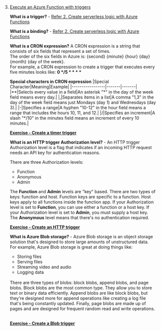 3. [Execute an Azure Function with triggers](https://docs.microsoft.com/en-us/learn/modules/execute-azure-function-with-triggers/)

    **What is a trigger?** - [Refer 2. Create serverless logic with Azure Functions](2.%20Create%20serverless%20logic%20with%20Azure%20Functions.md)
    
     **What is a binding?** - [Refer 2. Create serverless logic with Azure Functions](2.%20Create%20serverless%20logic%20with%20Azure%20Functions.md)
    
    **What is a CRON expression?** 
    A CRON expression is a string that consists of six fields that represent a set of times.<br/>
    The order of the six fields in Azure is: {second} {minute} {hour} {day} {month} {day of the week}.<br/>
    For example, a CRON expression to create a trigger that executes every five minutes looks like: __0 */5 * * * *__ <br/>
    
    **Special characters in CRON expression**
    |Special Character|Meaning|Example|
    |-----------------|-------|-------|
    |\*\*|Selects every value in a field|An asterisk "\*" in the day of the week field means every day.|
    |,|Separates items in a list|A comma "1,3" in the day of the week field means just Mondays (day 1) and Wednesdays (day 3).|
    |-|Specifies a range|A hyphen "10-12" in the hour field means a range that includes the hours 10, 11, and 12.|
    |/|Specifies an increment|A slash "\*/10" in the minutes field means an increment of every 10 minutes.|
    
    [**Exercise - Create a timer trigger**](https://docs.microsoft.com/en-us/learn/modules/execute-azure-function-with-triggers/4-create-timer-trigger?pivots=csharp)
    
    **What is an HTTP trigger Authorization level?** - An HTTP trigger Authorization level is a flag that indicates if an incoming HTTP request needs an API key for authentication reasons.<br/>
    
    There are three Authorization levels:
    - Function
    - Anonymous
    - Admin
        
    The **Function** and **Admin** levels are "key" based. There are two types of keys: function and host. Function keys are specific to a function. Host keys apply to all functions inside the function app. If your Authorization level is set to **Function**, you can use either a function or a host key. If your Authorization level is set to **Admin**, you must supply a host key.<br/>
    The **Anonymous** level means that there's no authentication required.
    
    [**Exercise - Create an HTTP trigger**](https://docs.microsoft.com/en-us/learn/modules/execute-azure-function-with-triggers/6-create-http-trigger?pivots=csharp)
    
    **What is Azure Blob storage?** - Azure Blob storage is an object storage solution that's designed to store large amounts of unstructured data.<br/>
    For example, Azure Blob storage is great at doing things like:
    - Storing files
    - Serving files
    - Streaming video and audio
    - Logging data
    <br/>
    There are three types of blobs: block blobs, append blobs, and page blobs. Block blobs are the most common type. They allow you to store text or binary data efficiently. Append blobs are like block blobs, but they're designed more for append operations like creating a log file that's being constantly updated. Finally, page blobs are made up of pages and are designed for frequent random read and write operations.<br/>
    <br/>
    
    [**Exercise - Create a Blob trigger**](https://docs.microsoft.com/en-us/learn/modules/execute-azure-function-with-triggers/8-create-blob-trigger)
